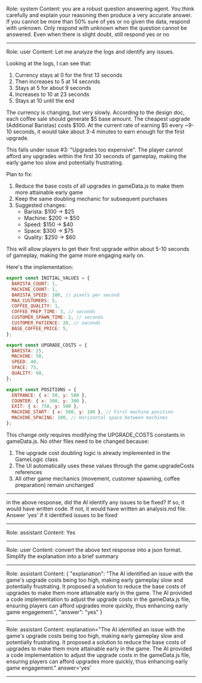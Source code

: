 Role: system
Content: you are a robust question answering agent. You think carefully and explain your reasoning then produce a very accurate answer. If you cannot be more than 50% sure of yes or no given the data, respond with unknown. Only respond with unknown when the question cannot be answered. Even when there is slight doubt, still respond yes or no
__________________
Role: user
Content: Let me analyze the logs and identify any issues.

Looking at the logs, I can see that:
1. Currency stays at 0 for the first 13 seconds
2. Then increases to 5 at 14 seconds
3. Stays at 5 for about 9 seconds
4. Increases to 10 at 23 seconds
5. Stays at 10 until the end

The currency is changing, but very slowly. According to the design doc, each coffee sale should generate $5 base amount. The cheapest upgrade (Additional Baristas) costs $100. At the current rate of earning $5 every ~9-10 seconds, it would take about 3-4 minutes to earn enough for the first upgrade.

This falls under issue #3: "Upgrades too expensive". The player cannot afford any upgrades within the first 30 seconds of gameplay, making the early game too slow and potentially frustrating.

Plan to fix:
1. Reduce the base costs of all upgrades in gameData.js to make them more attainable early game
2. Keep the same doubling mechanic for subsequent purchases
3. Suggested changes:
   - Barista: $100 -> $25
   - Machine: $200 -> $50 
   - Speed: $150 -> $40
   - Space: $300 -> $75
   - Quality: $250 -> $60

This will allow players to get their first upgrade within about 5-10 seconds of gameplay, making the game more engaging early on.

Here's the implementation:

```js src/game/gameData.js
export const INITIAL_VALUES = {
  BARISTA_COUNT: 1,
  MACHINE_COUNT: 1,
  BARISTA_SPEED: 100, // pixels per second
  MAX_CUSTOMERS: 5,
  COFFEE_QUALITY: 1,
  COFFEE_PREP_TIME: 3, // seconds
  CUSTOMER_SPAWN_TIME: 2, // seconds
  CUSTOMER_PATIENCE: 20, // seconds
  BASE_COFFEE_PRICE: 5,
};

export const UPGRADE_COSTS = {
  BARISTA: 25,
  MACHINE: 50,
  SPEED: 40,
  SPACE: 75,
  QUALITY: 60,
};

export const POSITIONS = {
  ENTRANCE: { x: 50, y: 500 },
  COUNTER: { x: 300, y: 300 },
  EXIT: { x: 750, y: 500 },
  MACHINE_START: { x: 500, y: 100 }, // First machine position
  MACHINE_SPACING: 100, // Horizontal space between machines
};
```

This change only requires modifying the UPGRADE_COSTS constants in gameData.js. No other files need to be changed because:
1. The upgrade cost doubling logic is already implemented in the GameLogic class
2. The UI automatically uses these values through the game.upgradeCosts references
3. All other game mechanics (movement, customer spawning, coffee preparation) remain unchanged

_____
in the above response, did the AI identify any issues to be fixed? If so, it would have written code. If not, it would have written an analysis.md file. Answer 'yes' if it identified issues to be fixed
__________________
Role: assistant
Content: Yes
__________________
Role: user
Content: convert the above text response into a json format. Simplify the explanation into a brief summary
__________________
Role: assistant
Content: {
  "explanation": "The AI identified an issue with the game's upgrade costs being too high, making early gameplay slow and potentially frustrating. It proposed a solution to reduce the base costs of upgrades to make them more attainable early in the game. The AI provided a code implementation to adjust the upgrade costs in the gameData.js file, ensuring players can afford upgrades more quickly, thus enhancing early game engagement.",
  "answer": "yes"
}
__________________
Role: assistant
Content: explanation="The AI identified an issue with the game's upgrade costs being too high, making early gameplay slow and potentially frustrating. It proposed a solution to reduce the base costs of upgrades to make them more attainable early in the game. The AI provided a code implementation to adjust the upgrade costs in the gameData.js file, ensuring players can afford upgrades more quickly, thus enhancing early game engagement." answer='yes'
__________________
